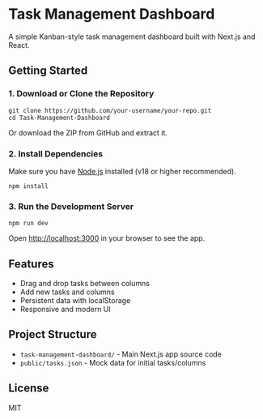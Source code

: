 # Task Management Dashboard

A simple Kanban-style task management dashboard built with Next.js and React.

## Getting Started

### 1. Download or Clone the Repository

```
git clone https://github.com/your-username/your-repo.git
cd Task-Management-Dashboard
```

Or download the ZIP from GitHub and extract it.

### 2. Install Dependencies

Make sure you have [Node.js](https://nodejs.org/) installed (v18 or higher recommended).

```
npm install
```

### 3. Run the Development Server

```
npm run dev
```

Open [http://localhost:3000](http://localhost:3000) in your browser to see the app.

## Features
- Drag and drop tasks between columns
- Add new tasks and columns
- Persistent data with localStorage
- Responsive and modern UI

## Project Structure
- `task-management-dashboard/` - Main Next.js app source code
- `public/tasks.json` - Mock data for initial tasks/columns

## License
MIT